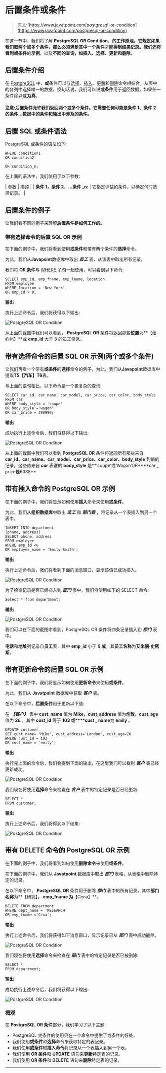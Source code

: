 # 后置条件或条件

> 原文:[https://www.javatpoint.com/postgresql-or-condition](https://www.javatpoint.com/postgresql-or-condition)

在这一节中，我们将了解 **PostgreSQL OR Condition，**的工作原理，它规定如果我们取两个或多个条件，那么必须满足其中一个条件才能得到结果记录。我们还将看到**或条件**的**示例**，以及**不同的查询，如插入、选择、更新和删除**。

## 后置条件介绍

在 [PostgreSQL](https://www.javatpoint.com/postgresql-tutorial) 中，**或**条件可以与[选择](https://www.javatpoint.com/postgresql-select)、[插入](https://www.javatpoint.com/postgresql-insert)、[更新](https://www.javatpoint.com/postgresql-update)和[删除](https://www.javatpoint.com/postgresql-delete)命令相结合，从表中的各列中选择唯一的数据。换句话说，我们可以说**或条件**用于返回数据，如果任一条件除以或**为真**。

#### 注意:后置条件允许我们返回两个或多个条件。它需要任何可能是条件 1、条件 2 的条件...数据中的条件和输出中涉及的条件。

## 后置 SQL 或条件语法

PostgreSQL 或条件的语法如下:

```
WHERE condition1  
OR condition2  
...  
OR condition_n;  

```

在上面的语法中，我们使用了以下参数:

| 参数 | 描述 |
| **条件 1，条件 2，...条件 _n:** | 它指定评估的条件，以确定何时选择记录。 |

## 后置条件的例子

让我们看不同的例子来理解**后置条件是如何工作的。**

### 带有选择命令的后置 SQL OR 示例

在下面的例子中，我们将看到使用**或条件**和带有两个条件的**选择**命令。

为此，我们从**Javapoint**数据库中取出 ***员工*** 表，从该表中取出所有记录。

我们将 **OR 条件**与 [WHERE 子句](https://www.javatpoint.com/postgresql-where-clause)一起使用，可以看到以下命令:

```
SELECT emp_id, emp_fname, emp_lname, location
FROM employee
WHERE location = 'New York' 
OR emp_id > 8;

```

**输出**

执行上述命令后，我们将获得以下输出:

![PostgreSQL OR Condition](../Images/e5816cc4e64e5834e0c576d8cd461ced.png)

从上面的截图中我们可以看到， **PostgreSQL OR** 条件将返回那些**位置**为**【纽约州】**或 **emp_id** 大于 8 的员工信息。

## 带有选择命令的后置 SQL OR 示例(两个或多个条件)

让我们再看一个带有**或条件**的**选择**命令的例子。为此，我们从**Javapoint**数据库中提取**T5【汽车】T6**表。

与上面的语句相比，以下命令是一个更复杂的查询:

```
SELECT car_id, car_name, car_model, car_price, car_color, body_style
FROM car
WHERE body_style = 'coupe'
OR body_style ='wagon' 
OR car_price = 399999;

```

**输出**

成功执行上述命令后，我们将获得以下输出:

![PostgreSQL OR Condition](../Images/e3e92a0c847800f16ec2f2e3e2c2d922.png)

从上面的截图中我们可以看到 **PostgreSQL OR** 条件将返回所有那些来自 **car_id、car_name、car_model、car_price、car_color、body_style** 列值的记录，这些值来自 ***car*** 表谁的 **body_style** 是**‘coupe’或‘Wagon’OR****car _ price**是**6388**

## 带有插入命令的 PostgreSQL OR 示例

在下面的例子中，我们将显示如何使用**插入**命令来使用**或条件**。

为此，我们从**组织数据库**中取出 ***员工*** 和 ***部门表*** ，将记录从一个表插入到另一个表中。

```
INSERT INTO department
(phone, address)
SELECT phone, address
FROM employee 
WHERE emp_id <6
OR employee_name = 'Emily Smith';

```

**输出**

执行上述命令后，我们将看到下面的消息窗口，显示该值已成功插入。

![PostgreSQL OR Condition](../Images/47ef32418afe41c5cb20d02cc838fbb7.png)

为了检查记录是否已经插入到 ***部门*** 表中，我们将使用如下的 SELECT 命令:

```
Select * from department;

```

**输出**

![PostgreSQL OR Condition](../Images/f299402b0b2e5e4f213d93b79df3e1b1.png)

我们可以在下面的截图中看到，PostgreSQL OR 条件将四条记录插入到 ***部门*** 表中。

**电话**和**地址**列记录自**员工**表，其中 **emp_id** 小于 **6 或**，其**员工名称**为**艾米丽·史密斯**。

## 带有更新命令的后置 SQL OR 示例

在下面的例子中，我们将显示如何使用**更新命令**来使用**或条件**。

为此，我们从 **Javatpoint** 数据库中获取 ***客户*** 表。

在以下命令中，**后置条件**用于更新以下值:

在 ***【客户】*** 表中 **cust_name** 值为 **Mike，cust_address** 值为**伦敦，cust_age** 值为 **26** ，其中 **cust_id** 等于 **103 或****cust _ name**为 **emily** 。

```
UPDATE customer
SET cust_name= 'Mike', cust_address='London', cust_age=26
WHERE cust_id = 103
OR cust_name = 'emily';

```

**输出**

执行完上面的命令后，我们会得到下面的输出，在这里我们可以看到 ***客户*** 表已经更新成功。

![PostgreSQL OR Condition](../Images/1fb895f2d8dc3e651d60616d7dc19597.png)

我们现在将使用**选择**命令来检查在 ***客户*** 表中的特定记录是否已经更新:

```
SELECT * 
FROM customer;

```

**输出**

执行上述命令后，我们将得到以下结果:

![PostgreSQL OR Condition](../Images/377cdf10338e30cb2c215e43dfecd557.png)

## 带有 DELETE 命令的 PostgreSQL OR 示例

在下面的例子中，我们将看到如何使用**删除命令**来使用**或条件**。

在下面的例子中，我们从 **Javatpoint** 数据库中取出 ***部门*** 表格，从表格中删除特定的记录。

在以下命令中， **PostgreSQL OR** 条件用于删除 ***部门*** 表中的所有记录，其中**部门名称**为**【研究】**， **emp_fname** 为**【Cena】**。

```
DELETE FROM department
WHERE dept_name = 'RESEARCH' 
OR emp_fname ='Cena';

```

**输出**

执行上述命令后，我们将获得如下消息窗口，显示记录已从 ***部门*** 表中成功删除。

![PostgreSQL OR Condition](../Images/e9df95a538bdd3099670fe878fc2ae66.png)

我们现在将使用**选择**命令来检查在 ***部门*** 表中的特定记录是否已被删除:

```
SELECT * 
FROM department;

```

**输出**

成功执行上述命令后，我们将获得以下输出:

![PostgreSQL OR Condition](../Images/a64017e91122b04b603f0f9de06f9d7d.png)

### 概观

在 **PostgreSQL OR 条件**部分，我们学习了以下主题:

*   PostgreSQL 或条件的使用只在一个命令中提供了或条件的好处。
*   我们使用**或条件**和**选择**命令来获取特定的表记录。
*   我们使用**或条件**和**插入命令**将记录从一个表插入到另一个表。
*   我们使用 **OR 条件**和 **UPDATE** 语句来**更新**特定表的记录。
*   我们使用 **OR 条件**和 **DELETE** 语句来**删除**特定表的记录。

* * *